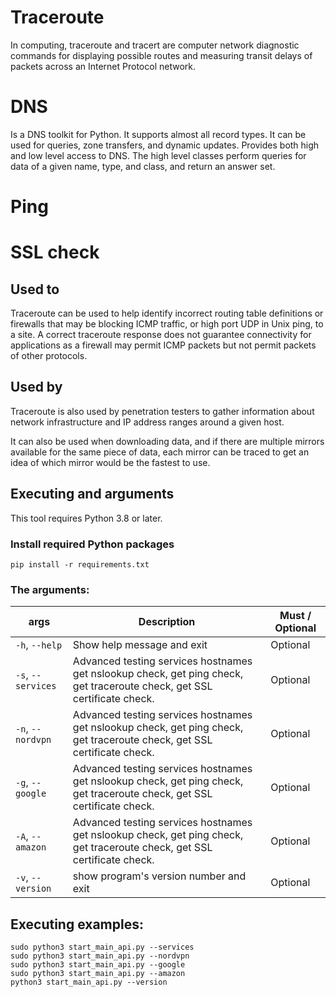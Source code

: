 # Traceroute
In computing, traceroute and tracert are computer network diagnostic commands for displaying possible routes and measuring transit delays of packets across an Internet Protocol network.
# DNS
Is a DNS toolkit for Python. It supports almost all record types. It can be used for queries, zone transfers, and dynamic updates.
Provides both high and low level access to DNS. The high level classes perform queries for data of a given name, type, and class, and return an answer set.
# Ping

# SSL check

## Used to
Traceroute can be used to help identify incorrect routing table definitions or firewalls that may be blocking ICMP traffic, or high port UDP in Unix ping, to a site. A correct traceroute response does not guarantee connectivity for applications as a firewall may permit ICMP packets but not permit packets of other protocols.

## Used by
Traceroute is also used by penetration testers to gather information about network infrastructure and IP address ranges around a given host.

It can also be used when downloading data, and if there are multiple mirrors available for the same piece of data, each mirror can be traced to get an idea of which mirror would be the fastest to use.

## Executing and arguments
This tool requires Python 3.8 or later. 

### Install required Python packages
`pip install -r requirements.txt`

### The arguments:
 **args**       | **Description**					                                   | **Must / Optional**
-----------------| ------------------------------------------------------------------------| -------------------
`-h`, `--help` | Show help message and exit | Optional
`-s`, `--services` | Advanced testing services hostnames get nslookup check, get ping check, get traceroute check, get SSL certificate check. | Optional
`-n`, `--nordvpn` | Advanced testing services hostnames get nslookup check, get ping check, get traceroute check, get SSL certificate check. | Optional
`-g`,	`--google` | Advanced testing services hostnames get nslookup check, get ping check, get traceroute check, get SSL certificate check. | Optional
`-A`, `--amazon` | Advanced testing services hostnames get nslookup check, get ping check, get traceroute check, get SSL certificate check. | Optional
`-v`, `--version` | show program's version number and exit | Optional

## Executing examples:
 ```shell
 sudo python3 start_main_api.py --services
 sudo python3 start_main_api.py --nordvpn
 sudo python3 start_main_api.py --google
 sudo python3 start_main_api.py --amazon
 python3 start_main_api.py --version
 ```
